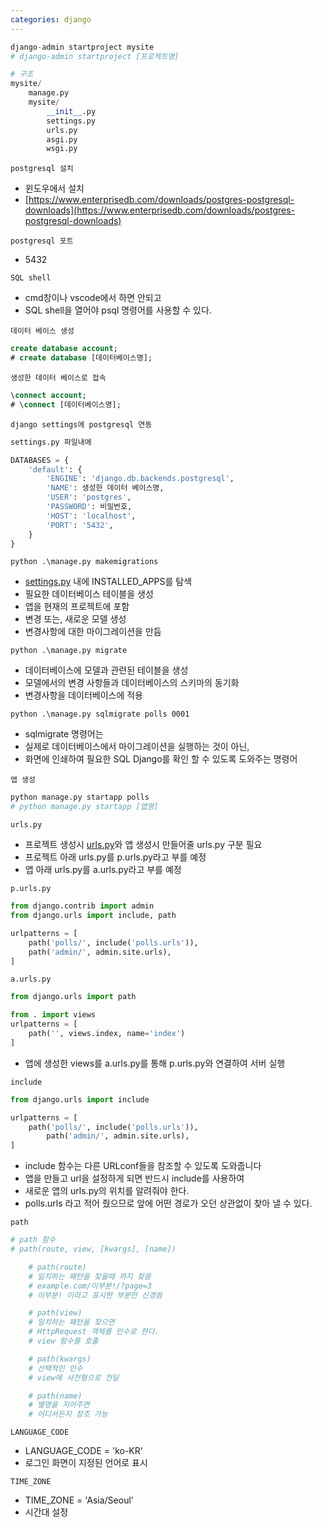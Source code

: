 ```yaml
---
categories: django
---
```


```python
django-admin startproject mysite
# django-admin startproject [프로젝트명]

# 구조
mysite/
    manage.py
    mysite/
        __init__.py
        settings.py
        urls.py
        asgi.py
        wsgi.py
```

`postgresql 설치`

- 윈도우에서 설치
- [https://www.enterprisedb.com/downloads/postgres-postgresql-downloads](https://www.enterprisedb.com/downloads/postgres-postgresql-downloads)

`postgresql 포트`

- 5432

`SQL shell`

- cmd창이나 vscode에서 하면 안되고
- SQL shell을 열어야 psql 명령어를 사용할 수 있다.

`데이터 베이스 생성`

```sql
create database account;
# create database [데이터베이스명];
```

`생성한 데이터 베이스로 접속`

```sql
\connect account;
# \connect [데이터베이스명];
```

`django settings에 postgresql 연동`

```python
settings.py 파일내에

DATABASES = {
    'default': {
        'ENGINE': 'django.db.backends.postgresql',
        'NAME': 생성한 데이터 베이스명,
        'USER': 'postgres',
        'PASSWORD': 비밀번호,
        'HOST': 'localhost',
        'PORT': '5432',
    }
}
```

`python .\manage.py makemigrations`

- [settings.py](http://settings.py) 내에 INSTALLED_APPS를 탐색
- 필요한 데이터베이스 테이블을 생성
- 앱을 현재의 프로젝트에 포함
- 변경 또는, 새로운 모델 생성
- 변경사항에 대한 마이그레이션을 만듬

`python .\manage.py migrate`

- 데이터베이스에 모델과 관련된 테이블을 생성
- 모델에서의 변경 사항들과 데이터베이스의 스키마의 동기화
- 변경사항을 데이터베이스에 적용

`python .\manage.py sqlmigrate polls 0001`

- sqlmigrate 명령어는
- 실제로 데이터베이스에서 마이그레이션을 실행하는 것이 아닌,
- 화면에 인쇄하여 필요한 SQL Django를 확인 할 수 있도록 도와주는 명령어

`앱 생성`

```python
python manage.py startapp polls
# python manage.py startapp [앱명]
```

`urls.py`

- 프로젝트 생성시 [urls.py](http://urls.py)와 앱 생성시 만들어줄 urls.py 구분 필요
- 프로젝트 아래 urls.py를 p.urls.py라고 부를 예정
- 앱 아래 urls.py를 a.urls.py라고 부를 예정

`p.urls.py`

```python
from django.contrib import admin
from django.urls import include, path

urlpatterns = [
    path('polls/', include('polls.urls')),
    path('admin/', admin.site.urls),
]
```

`a.urls.py`

```python
from django.urls import path

from . import views
urlpatterns = [
    path('', views.index, name='index')
]
```

- 앱에 생성한 views를 a.urls.py를 통해 p.urls.py와 연결하여 서버 실행

`include`

```python
from django.urls import include

urlpatterns = [
    path('polls/', include('polls.urls')),
		path('admin/', admin.site.urls),
]
```

- include 함수는 다른 URLconf들을 참조할 수 있도록 도와줍니다
- 앱을 만들고 url을 설정하게 되면 반드시 include를 사용하여
- 새로운 앱의 urls.py의 위치를 알려줘야 한다.
- polls.urls 라고 적어 줬으므로 앞에 어떤 경로가 오던 상관없이 찾아 낼 수 있다.

`path`

```python
# path 함수
# path(route, view, [kwargs], [name])

    # path(route)
    # 일치하는 패턴을 찾을때 까지 찾음
    # example.com/이부분!/?page=3
    # 이부분! 이라고 표시한 부분만 신경씀

    # path(view)
    # 일치하는 패턴을 찾으면
    # HttpRequest 객체를 인수로 한다.
    # view 함수를 호출

    # path(kwargs)
    # 선택적인 인수
    # view에 사전형으로 전달

    # path(name)
    # 별명을 지어주면
    # 어디서든지 참조 가능
```

`LANGUAGE_CODE`

- LANGUAGE_CODE = 'ko-KR'
- 로그인 화면이 지정된 언어로 표시

`TIME_ZONE`

- TIME_ZONE = 'Asia/Seoul'
- 시간대 설정
